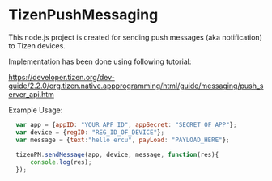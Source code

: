TizenPushMessaging
==================

This node.js project is created for sending push messages (aka notification) to Tizen devices.

Implementation has been done using following tutorial:

https://developer.tizen.org/dev-guide/2.2.0/org.tizen.native.appprogramming/html/guide/messaging/push_server_api.htm


Example Usage:
```javascript
  var app = {appID: "YOUR_APP_ID", appSecret: "SECRET_OF_APP"};
  var device = {regID: "REG_ID_OF_DEVICE"};
  var message = {text:"hello ercu", payLoad: "PAYLOAD_HERE"};
  
  tizenPM.sendMessage(app, device, message, function(res){
      console.log(res);
  });
```
